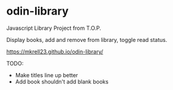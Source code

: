 # odin-library
Javascript Library Project from T.O.P.

Display books, add and remove from library, toggle read status.


https://mkrell23.github.io/odin-library/

TODO: 
* Make titles line up better
* Add book shouldn't add blank books